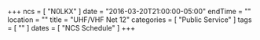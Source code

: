 +++
ncs = [ "N0LKX" ]
date = "2016-03-20T21:00:00-05:00"
endTime = ""
location = ""
title = "UHF/VHF Net 12"
categories = [ "Public Service" ]
tags = [ "" ]
dates = [ "NCS Schedule" ]
+++
